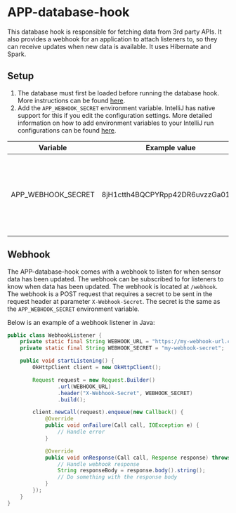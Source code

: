 # APP-database-hook

This database hook is responsible for fetching data from 3rd party APIs. It also provides a webhook for an application
to attach listeners to, so they can receive updates when new data is available. It uses Hibernate and Spark.

## Setup

1. The database must first be loaded before running the database hook. More instructions can be found 
   [here](https://github.com/Airborne-Pollutant-Pathfinder/APP-database).
2. Add the `APP_WEBHOOK_SECRET` environment variable. IntelliJ has native support for this if you edit the configuration
   settings. More detailed information on how to add environment variables to your IntelliJ run configurations can be 
   found 
   [here](https://www.jetbrains.com/help/objc/add-environment-variables-and-program-arguments.html#add-environment-variables).

| Variable           | Example value                      | Description                                                             |
|--------------------|------------------------------------|-------------------------------------------------------------------------|
| APP_WEBHOOK_SECRET | 8jH1ctth4BQCPYRpp42DR6uvzzGa015N   | The secret of the webhook that is made to connect to the database hook. |

## Webhook

The APP-database-hook comes with a webhook to listen for when sensor data has been updated. The webhook
can be subscribed to for listeners to know when data has been updated. The webhook is located at
`/webhook`. The webhook is a POST request that requires a secret to be sent in the request header at parameter 
`X-Webhook-Secret`. The secret is the same as the `APP_WEBHOOK_SECRET` environment variable.

Below is an example of a webhook listener in Java:

```java
public class WebhookListener {
    private static final String WEBHOOK_URL = "https://my-webhook-url.com/webhook";
    private static final String WEBHOOK_SECRET = "my-webhook-secret";

    public void startListening() {
        OkHttpClient client = new OkHttpClient();

        Request request = new Request.Builder()
                .url(WEBHOOK_URL)
                .header("X-Webhook-Secret", WEBHOOK_SECRET)
                .build();

        client.newCall(request).enqueue(new Callback() {
            @Override
            public void onFailure(Call call, IOException e) {
                // Handle error
            }

            @Override
            public void onResponse(Call call, Response response) throws IOException {
                // Handle webhook response
                String responseBody = response.body().string();
                // Do something with the response body
            }
        });
    }
}
```